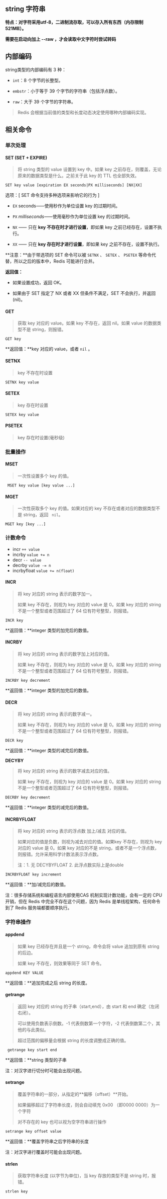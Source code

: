 ## string 字符串

**特点：对字符采用utf-8，二进制流存取，可以存入所有东西（内存限制 521MB）。**

**需要在启动向加上 --raw ，才会读取中文字符时尝试转码**

## 内部编码

string类型的内部编码有 3 种：

- `int`：8 个字节的长整型。

- `embstr`：小于等于 39 个字节的字符串（包括浮点数）。

- `raw`：大于 39 个字节的字符串。

> Redis 会根据当前值的类型和长度动态决定使用哪种内部编码实现。

## 相关命令

### 单次处理

#### SET  (SET + EXPIRE)

> 将 string 类型的 value 设置到 key 中。如果 key 之前存在，则覆盖，无论原来的数据类型是什么。之前关于此 key 的 TTL 也全部失效。

```
SET key value [expiration EX seconds|PX milliseconds] [NX|XX]
```

选项：[ SET 命令⽀持多种选项来影响它的行为 ]

- `EX` seconds⸺使用秒作为单位设置 key 的过期时间。

- `PX` *milliseconds*⸺使用毫秒作为单位设置 key 的过期时间。
- `NX` ⸺ 只在 **key 不存在时才进行设置**，即如果 key 之前已经存在，设置不执行。
- `XX` ⸺ 只在 **key 存在时才进行设置**，即如果 key 之前不存在，设置不执行。

**注意：**由于带选项的 SET 命令可以被 `SETNX` 、 `SETEX` 、 `PSETEX` 等命令代替，所以之后的版本中，Redis 可能进行合并。

**返回值：**

- 如果设置成功，返回 OK。

- 如果由于 SET 指定了 NX 或者 XX 但条件不满足，SET 不会执行，并返回 (nil)。

#### GET

> 获取 key 对应的 value。如果 key 不存在，返回 nil。如果 value 的数据类型不是 string，则报错。

```
GET key
```

**返回值：**key 对应的 value，或者 `nil` 。

#### SETNX

> key 不存在时设置

```
SETNX key value
```

#### SETEX

> key 存在时设置

```
SETEX key value
```

#### PSETEX

> key 存在时设置(毫秒级)



### 批量操作

#### MSET

> ⼀次性设置多个 key 的值。

```
 MSET key value [key value ...]
```

#### MGET

> ⼀次性获取多个 key 的值。如果对应的 key 不存在或者对应的数据类型不是 string，返回 ` nil`。

```
MGET key [key ...]
```



### 计数命令

- incr		      `++ value `
- incrby		  `value += n`
- decr             ` -- value `
- decrby         `value -= n`
- incrbyfloat  `value += n(float)`

#### INCR

> 将 key 对应的 string 表示的数字加⼀。
>
> 如果 key 不存在，则视为 key 对应的 value 是 0。如果 key 对应的 string 不是⼀个整型或者范围超过了 64 位有符号整型，则报错。

```
INCR key
```

**返回值：**integer 类型的加完后的数值。

#### INCRBY

> 将 key 对应的 string 表示的数字加上对应的值。
>
> 如果 key 不存在，则视为 key 对应的 value 是 0。如果 key 对应的 string 不是⼀个整型或者范围超过了 64 位有符号整型，则报错。

```
INCRBY key decrement
```

**返回值：**integer 类型的加完后的数值。

#### DECR

> 将 key 对应的 string 表示的数字减⼀。
>
> 如果 key 不存在，则视为 key 对应的 value 是 0。如果 key 对应的 string 不是⼀个整型或者范围超过了 64 位有符号整型，则报错。

```
DECR key
```

**返回值：**integer 类型的减完后的数值。

**DECYBY**

> 将 key 对应的 string 表示的数字减去对应的值。
>
> 如果 key 不存在，则视为 key 对应的 value 是 0。如果 key 对应的 string 不是⼀个整型或者范围超过了 64 位有符号整型，则报错。

```
DECRBY key decrement
```

**返回值：**integer 类型的减完后的数值。

#### INCRBYFLOAT  

> 将 key 对应的 string 表示的浮点数 加上/减去 对应的值。
>
> 如果对应的值是负数，则视为减去对应的值。如果key 不存在，则视为 key 对应的 value 是 0。如果 key 对应的不是 string，或者不是⼀个浮点数，则报错。允许采⽤科学计数法表示浮点数。
>
> 注：1. 无 DECYBYFLOAT   2. 此浮点数实际上是double

```
INCRBYFLOAT key increment
```

**返回值：**加/减完后的数值。

注：很多存储系统和编程语⾔内部使用CAS 机制实现计数功能，会有⼀定的 CPU 开销，但在 Redis 中完全不存在这个问题，因为 Redis 是单线程架构，任何命令到了 Redis 服务端都要顺序执行。



### 字符串操作

#### appdend 

> 如果 key 已经存在并且是⼀个 string，命令会将 value 追加到原有 string 的后边。
>
> 如果 key 不存在，则效果等同于 SET 命令。

```
appdend KEY VALUE
```

**返回值：**追加完成之后 string 的⻓度。

#### getrange

> 返回 key 对应的 string 的子串（start,end），由 start 和 end 确定（左闭右闭）。
>
> 可以使用负数表示倒数。-1 代表倒数第⼀个字符，-2 代表倒数第二个，其他的与此类似。
>
> 超过范围的偏移量会根据 string 的长度调整成正确的值。

```
 getrange key start end
```

**返回值：**string 类型的子串

注：对汉字进行切分时可能会出现问题。 

#### setrange

> 覆盖字符串的⼀部分，从指定的**偏移（offset）**开始。
>
> 如果偏移超过了字符串长度，则会自动填充 0x00 （即0000 0000）为一个字符
>
> 对不存在的 key 也可以视为空字符串进行操作

```
setrange key offset value
```

 **返回值：**覆盖字符串之后字符串的长度

注：对汉字进行覆盖时可能会出现问题。

#### strlen 

> 获取字符串长度 (以字节为单位)，当 key 存放的类型不是 string 时，报错。

```
strlen key
```

